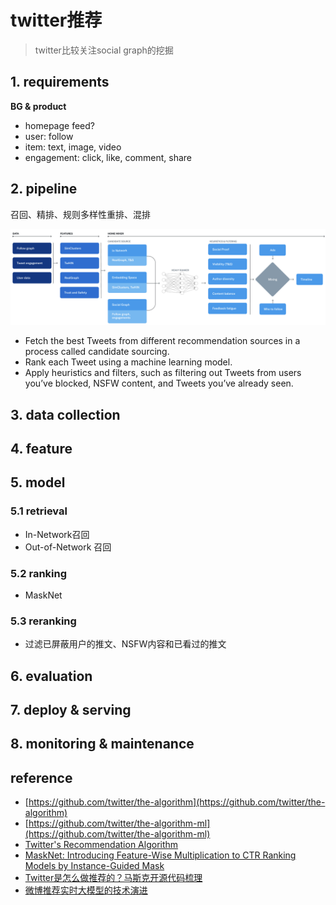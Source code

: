 # twitter推荐

> twitter比较关注social graph的挖掘


## 1. requirements
**BG & product**
- homepage feed?
- user: follow
- item: text, image, video
- engagement: click, like, comment, share


## 2. pipeline

召回、精排、规则多样性重排、混排

![](../../.github/assets/03ml-twitter-reco.png)

- Fetch the best Tweets from different recommendation sources in a process called candidate sourcing.
- Rank each Tweet using a machine learning model.
- Apply heuristics and filters, such as filtering out Tweets from users you’ve blocked, NSFW content, and Tweets you’ve already seen.


## 3. data collection


## 4. feature


## 5. model

### 5.1 retrieval

- In-Network召回
- Out-of-Network 召回


### 5.2 ranking

- MaskNet


### 5.3 reranking

- 过滤已屏蔽用户的推文、NSFW内容和已看过的推文


## 6. evaluation


## 7. deploy & serving


## 8. monitoring & maintenance


## reference
- [https://github.com/twitter/the-algorithm](https://github.com/twitter/the-algorithm)
- [https://github.com/twitter/the-algorithm-ml](https://github.com/twitter/the-algorithm-ml)
- [Twitter's Recommendation Algorithm](https://blog.twitter.com/engineering/en_us/topics/open-source/2023/twitter-recommendation-algorithm)
- [MaskNet: Introducing Feature-Wise Multiplication to CTR Ranking Models by Instance-Guided Mask](https://arxiv.org/pdf/2102.07619.pdf)
- [Twitter是怎么做推荐的？马斯克开源代码梳理](https://zhuanlan.zhihu.com/p/618667508) 
- [微博推荐实时大模型的技术演进](https://mp.weixin.qq.com/s/wRi0YJLpru5M1My0H2Ww0w)
